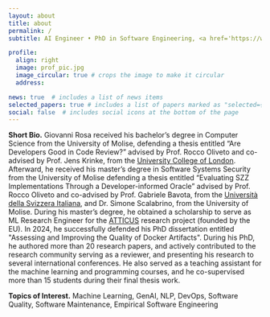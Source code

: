 ```yaml
---
layout: about
title: about
permalink: /
subtitle: AI Engineer • PhD in Software Engineering, <a href='https://www3.dipbioter.unimol.it/'>UNIMOL</a> • Italy

profile:
  align: right
  image: prof_pic.jpg
  image_circular: true # crops the image to make it circular
  address:

news: true  # includes a list of news items
selected_papers: true # includes a list of papers marked as "selected={true}"
social: false  # includes social icons at the bottom of the page
---
```


**Short Bio.** Giovanni Rosa received his bachelor’s degree in Computer Science from the University of Molise, defending a thesis entitled “Are Developers Good in Code Review?” advised by Prof. Rocco Oliveto and co-advised by Prof. Jens Krinke, from the <a href='https://www.ucl.ac.uk/crest/ucl-centre-research-evolution-search-and-testing-crest'>University College of London</a>. Afterward, he received his master’s degree in Software Systems Security from the University of Molise defending a thesis entitled “Evaluating SZZ Implementations Through a Developer-informed Oracle” advised by Prof. Rocco Oliveto and co-advised by Prof. Gabriele Bavota, from the <a href='https://www.si.usi.ch/'>Università della Svizzera Italiana</a>, and Dr. Simone Scalabrino, from the University of Molise. During his master’s degree, he obtained a scholarship to serve as ML Research Engineer for the <a href='https://atticus.regione.molise.it/'>ATTICUS</a> research project (founded by the EU).
In 2024, he successfully defended his PhD dissertation entitled "Assessing and Improving the Quality of Docker Artifacts".
During his PhD, he authored more than 20 research papers, and actively contributed to the research community serving as a reviewer, and presenting his research to several international conferences.
He also served as a teaching assistant for the machine learning and programming courses, and he co-supervised more than 15 students during their final thesis work.

**Topics of Interest.** Machine Learning, GenAI, NLP, DevOps, Software Quality, Software Maintenance, Empirical Software Engineering


